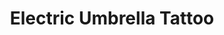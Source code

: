 ---
title: "Electric Umbrella Tattoo"
url: /virginia-beach/electric-umbrella-tattoo/
shop: tattoo
---